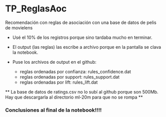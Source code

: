 # TP_ReglasAoc

Recomendación con reglas de asociación con una base de datos de pelis de movielens

* Usé el 10% de los registros porque sino tardaba mucho en terminar.

* El output (las reglas) las escribe a archivo porque en la pantalla se clava la notebook.

* Puse los archivos de output en el github:
	- reglas ordenadas por confianza: rules_confidence.dat
	- reglas ordenadas por support: rules_support.dat
	- reglas ordenadas por lift: rules_lift.dat

** La base de datos de ratings.csv no lo subí al github porque son 500Mb. Hay que descargarla al directorio ml-20m para que no se rompa **

### Conclusiones al final de la notebook!!!!
